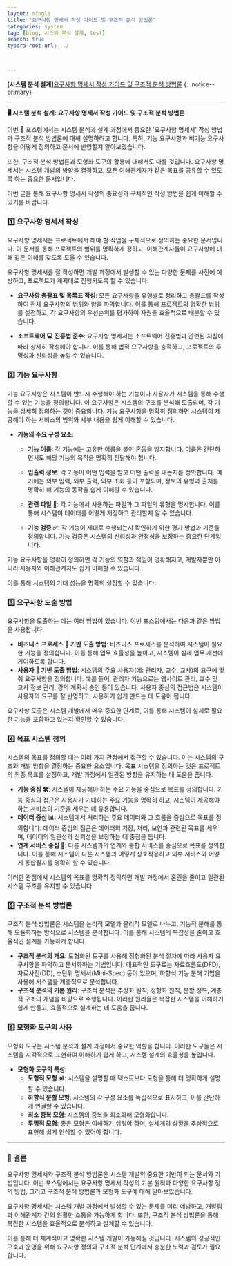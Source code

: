 ```yaml
---
layout: single
title: "요구사항 명세서 작성 가이드 및 구조적 분석 방법론"
categories: system
tag: [blog, 시스템 분석 설계, test]
search: true
typora-root-url: ../



---
```




**[**시스템 분석 설계**]**[요구사항 명세서 작성 가이드 및 구조적 분석 방법론](https://park-chanyeong.github.io)
{: .notice--primary}

---



**🖥️ 시스템 분석 설계: 요구사항 명세서 작성 가이드 및 구조적 분석 방법론**

이번 📄 포스팅에서는 시스템 분석과 설계 과정에서 중요한 '요구사항 명세서' 작성 방법과 구조적 분석 방법론에 대해 설명하려고 합니다. 특히, 기능 요구사항과 비기능 요구사항을 어떻게 정의하고 문서에 반영할지 알아보겠습니다. 

또한, 구조적 분석 방법론과 모형화 도구의 활용에 대해서도 다룰 것입니다. 요구사항 명세서는 시스템 개발의 방향을 결정하고, 모든 이해관계자가 같은 목표를 공유할 수 있도록 하는 중요한 문서입니다. 

이번 글을 통해 요구사항 명세서 작성의 중요성과 구체적인 작성 방법을 쉽게 이해할 수 있기를 바랍니다.

### 1️⃣ 요구사항 명세서 작성

요구사항 명세서는 프로젝트에서 해야 할 작업을 구체적으로 정의하는 중요한 문서입니다. 이 문서를 통해 프로젝트의 범위를 명확하게 정하고, 이해관계자들이 요구사항에 대해 같은 이해를 갖도록 도울 수 있습니다. 

요구사항 명세서를 잘 작성하면 개발 과정에서 발생할 수 있는 다양한 문제를 사전에 예방하고, 프로젝트가 계획대로 진행되도록 할 수 있습니다.

- **요구사항 총괄표 및 목록표 작성**: 모든 요구사항을 유형별로 정리하고 총괄표를 작성하여 전체 요구사항의 범위와 양을 파악합니다. 이를 통해 프로젝트의 명확한 범위를 설정하고, 각 요구사항의 우선순위를 평가하여 자원을 효율적으로 배분할 수 있습니다.



- **소프트웨어 💻 진흥법 준수**: 요구사항 명세서는 소프트웨어 진흥법과 관련된 지침에 따라 상세히 작성해야 합니다. 이를 통해 법적 요구사항을 충족하고, 프로젝트의 투명성과 신뢰성을 높일 수 있습니다.

### 2️⃣ 기능 요구사항

기능 요구사항은 시스템이 반드시 수행해야 하는 기능이나 사용자가 시스템을 통해 수행할 수 있는 기능을 정의합니다. 이 요구사항은 시스템의 구조를 분석해 도출되며, 각 기능을 상세히 정의하는 것이 중요합니다. 기능 요구사항을 명확히 정의하면 시스템이 제공해야 하는 서비스의 범위와 세부 내용을 쉽게 이해할 수 있습니다.

- **기능의 주요 구성 요소**:

  - **기능 이름**: 각 기능에는 고유한 이름을 붙여 혼동을 방지합니다. 이름은 간단하면서도 해당 기능의 목적을 명확히 전달해야 합니다.

  

  - **입출력 정보**: 각 기능이 어떤 입력을 받고 어떤 출력을 내는지를 정의합니다. 여기에는 외부 입력, 외부 출력, 외부 조회 등이 포함되며, 정보의 유형과 출처를 명확히 해 기능의 동작을 쉽게 이해할 수 있습니다.

  

  - **관련 파일 📁**: 각 기능에서 사용하는 파일과 그 파일의 유형을 명시합니다. 이를 통해 시스템이 데이터를 어떻게 저장하고 관리할지 알 수 있습니다.

  

  - **기능 검증 ✅**: 각 기능이 제대로 수행되는지 확인하기 위한 평가 방법과 기준을 정의합니다. 기능 검증은 시스템의 신뢰성과 안정성을 보장하는 중요한 단계입니다.

기능 요구사항을 명확히 정의하면 각 기능의 역할과 책임이 명확해지고, 개발자뿐만 아니라 사용자와 이해관계자도 쉽게 이해할 수 있습니다. 

이를 통해 시스템의 기대 성능을 명확히 설정할 수 있습니다.

### 3️⃣ 요구사항 도출 방법

요구사항을 도출하는 데는 여러 방법이 있습니다. 이번 포스팅에서는 다음과 같은 방법을 사용합니다:

- **비즈니스 프로세스 🏢 기반 도출 방법**: 비즈니스 프로세스를 분석하여 시스템이 필요한 기능을 정의합니다. 이를 통해 업무 효율성을 높이고, 시스템이 실제 업무 개선에 기여하도록 합니다.
- **사용자 👥 기반 도출 방법**: 시스템의 주요 사용자(예: 관리자, 교수, 교사)의 요구에 맞춰 요구사항을 정의합니다. 예를 들어, 관리자 기능으로는 웹사이트 관리, 교수 및 교사 정보 관리, 강의 계획서 승인 등이 있습니다. 사용자 중심의 접근법은 시스템이 사용자의 요구를 잘 반영하고, 사용하기 쉽게 만드는 데 도움이 됩니다.

요구사항 도출은 시스템 개발에서 매우 중요한 단계로, 이를 통해 시스템이 실제로 필요한 기능을 포함하고 있는지 확인할 수 있습니다.

### 4️⃣ 목표 시스템 정의

시스템의 목표를 정의할 때는 여러 가지 관점에서 접근할 수 있습니다. 이는 시스템의 구조와 개발 방향을 결정하는 중요한 요소입니다. 목표 시스템을 정의하는 것은 프로젝트의 최종 목표를 설정하고, 개발 과정에서 일관된 방향을 유지하는 데 도움을 줍니다.

- **기능 중심 🛠️**: 시스템이 제공해야 하는 주요 기능을 중심으로 목표를 정의합니다. 기능 중심의 접근은 사용자가 기대하는 주요 기능을 명확히 하고, 시스템이 제공해야 하는 서비스의 기준을 세우는 데 유용합니다.
- **데이터 중심 📊**: 시스템에서 처리하는 주요 데이터와 그 흐름을 중심으로 목표를 정의합니다. 데이터 중심의 접근은 데이터의 저장, 처리, 보안과 관련된 목표를 세우며, 데이터의 일관성과 신뢰성을 보장하는 데 중점을 둡니다.
- **연계 서비스 중심 🔗**: 다른 시스템과의 연계와 통합 서비스를 중심으로 목표를 정의합니다. 이를 통해 시스템이 다른 시스템과 어떻게 상호작용하고 외부 서비스와 어떻게 통합될지를 명확히 할 수 있습니다.

이러한 관점에서 시스템의 목표를 명확히 정의하면 개발 과정에서 혼란을 줄이고 일관된 시스템 구조를 유지할 수 있습니다.

### 5️⃣ 구조적 분석 방법론

구조적 분석 방법론은 시스템을 논리적 모델과 물리적 모델로 나누고, 기능적 분해를 통해 모듈화하는 방식으로 시스템을 분석합니다. 이를 통해 시스템의 복잡성을 줄이고 효율적인 설계를 가능하게 합니다.

- **구조적 분석의 개요**: 도형화된 도구를 사용해 정형화된 분석 절차에 따라 사용자 요구사항을 파악하고 문서화하는 기법입니다. 대표적인 도구로는 자료흐름도(DFD), 자료사전(DD), 소단위 명세서(Mini-Spec) 등이 있으며, 하향식 기능 분해 기법을 사용해 시스템을 계층적으로 분석합니다.
- **구조적 분석의 기본 원리**: 구조적 분석은 추상화 원칙, 정형화 원칙, 분할 정복, 계층적 구조의 개념을 바탕으로 수행됩니다. 이러한 원리들은 복잡한 시스템을 이해하기 쉽게 만들고, 효율적으로 설계하는 데 도움을 줍니다.

### 6️⃣ 모형화 도구의 사용

모형화 도구는 시스템 분석과 설계 과정에서 중요한 역할을 합니다. 이러한 도구들은 시스템을 시각적으로 표현하여 이해하기 쉽게 하고, 시스템 설계의 효율성을 높입니다.

- **모형화 도구의 특성**:
  - **도형적 모형 📊**: 시스템을 설명할 때 텍스트보다 도형을 통해 더 명확하게 설명할 수 있습니다.
  - **하향식 분할 모형**: 시스템의 각 구성 요소를 독립적으로 표시하고, 이를 간단하게 연결할 수 있습니다.
  - **최소 중복 모형**: 시스템의 중복을 최소화해 모형화합니다.
  - **투명적 모형**: 좋은 모형은 이해하기 쉬워야 하며, 실세계의 상황을 추상적으로 표현해 쉽게 인식할 수 있어야 합니다.



---



### 🏁 결론

요구사항 명세서와 구조적 분석 방법론은 시스템 개발의 중요한 기반이 되는 문서와 기법입니다. 이번 포스팅에서는 요구사항 명세서 작성의 기본 원칙과 다양한 요구사항 정의 방법, 그리고 구조적 분석 방법론과 모형화 도구에 대해 알아보았습니다. 

요구사항 명세서는 시스템 개발 과정에서 발생할 수 있는 문제를 미리 예방하고, 개발팀과 이해관계자 간의 원활한 소통을 가능하게 합니다. 또한, 구조적 분석 방법론을 통해 복잡한 시스템을 효율적으로 분석하고 설계할 수 있습니다. 

이를 통해 더 체계적이고 명확한 시스템 개발이 가능해질 것입니다. 시스템의 성공적인 구축과 운영을 위해 요구사항 정의와 구조적 분석 단계에서 충분한 노력과 검토가 필요합니다.

